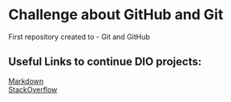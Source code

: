 # Challenge about GitHub and Git 
First repository created to  - Git and GitHub <br>
## Useful Links to continue DIO projects: 
[Markdown](https://www.markdownguide.org/basic-syntax/) <br>
[StackOverflow](https://pt.stackoverflow.com/) <br>
